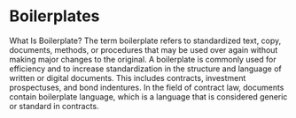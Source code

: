 # Boilerplates

What Is Boilerplate? The term boilerplate refers to standardized text, copy, documents, methods, or procedures that may be used over again without making major changes to the original. A boilerplate is commonly used for efficiency and to increase standardization in the structure and language of written or digital documents. This includes contracts, investment prospectuses, and bond indentures. In the field of contract law, documents contain boilerplate language, which is a language that is considered generic or standard in contracts.
